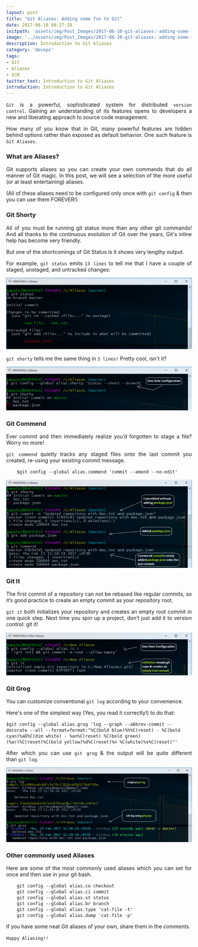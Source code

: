 ```yaml
---
layout: post
title: "Git Aliases: Adding some fun to Git"
date: 2017-06-10 08:27:18
initpath: 'assets/img/Post_Images/2017-06-10-git-aliases:-adding-some-fun-to-git/1.png'
image: '../assets/img/Post_Images/2017-06-10-git-aliases:-adding-some-fun-to-git/1.png'
description: Introduction to Git Aliases
category: 'devops'
tags:
- Git
- Aliases
- SCM
twitter_text: Introduction to Git Aliases
introduction: Introduction to Git Aliases
---
```


<p align="justify"><code>Git</code> is a powerful, sophisticated system for distributed <code>version control</code>. Gaining an understanding of its features opens to developers a new and liberating approach to source code management. </p>

<p align="justify">How many of you know that in Git, many powerful features are hidden behind options rather than exposed as default behavior. One such feature is <code>Git Aliases</code>. </p>


### What are Aliases?

<p align="justify">Git supports aliases so you can create your own commands that do all manner of Git magic.
In this post, we will see a selection of the more useful (or at least entertaining) aliases. </p>

<p align="justify">(All of these aliases need to be configured only once with <code>git config</code> & then you can use them FOREVER!) </p>


### Git Shorty

<p align="justify">All of you must be running git status more than any other git commands! And all thanks to the continuous evolution of Git over the years, Git's inline help has become very friendly. </p>

<p align="justify">But one of the shortcomings of Git Status is it shows very lengthy output. </p>

<p align="justify">For example, <code>git status</code> emits <code>13 lines</code> to tell me that I have a couple of staged, unstaged, and untracked changes: </p>

![placeholder](<../assets/img/Post_Images/2017-06-10-git-aliases:-adding-some-fun-to-git/2.png> "Git Aliases")


<p align="justify"><code>git shorty</code> tells me the same thing in <code>3 lines!</code> Pretty cool, isn't it? </p>

![placeholder](<../assets/img/Post_Images/2017-06-10-git-aliases:-adding-some-fun-to-git/3.png> "Git Aliases")


### Git Commend

<p align="justify">Ever commit and then immediately realize you’d forgotten to stage a file? Worry no more! </p>

<p align="justify"><code>git commend</code> quietly tracks any staged files onto the last commit you created, re-using your existing commit message. </p>

```shell
    $git config --global alias.commend 'commit --amend --no-edit'
```

![placeholder](<../assets/img/Post_Images/2017-06-10-git-aliases:-adding-some-fun-to-git/4.png> "Git Aliases")


### Git It

<p align="justify">The first commit of a repository can not be rebased like regular commits, so it’s good practice to create an empty commit as your repository root. </p>

<p align="justify"><code>git it</code> both initializes your repository and creates an empty root commit in one quick step. Next time you spin up a project, don’t just add it to version control: git it! </p>

![placeholder](<../assets/img/Post_Images/2017-06-10-git-aliases:-adding-some-fun-to-git/5.png> "Git Aliases")


### Git Grog

<p align="justify">You can customize conventional <code>git log</code> according to your convenience. </p>

<p align="justify">Here's one of the simplest way (Yes, you read it correctly!) to do that: </p>

    $git config --global alias.grog 'log --graph --abbrev-commit --decorate --all --format=format:"%C(bold blue)%h%C(reset) - %C(bold cyan)%aD%C(dim white) - %an%C(reset) %C(bold green)(%ar)%C(reset)%C(bold yellow)%d%C(reset)%n %C(white)%s%C(reset)"'


<p align="justify">After which you can use <code>git grog</code> & the output will be quite different than <code>git log</code>. </p>

![placeholder](<../assets/img/Post_Images/2017-06-10-git-aliases:-adding-some-fun-to-git/6.png> "Git Aliases")


### Other commonly used Aliases

<p align="justify">Here are some of the most commonly used aliases which you can set for once and then use in your git bash. </p>

```shell
    git config --global alias.co checkout
    git config --global alias.ci commit
    git config --global alias.st status
    git config --global alias.br branch
    git config --global alias.type 'cat-file -t'
    git config --global alias.dump 'cat-file -p'
```

<p align="justify">If you have some neat Git aliases of your own, share them in the comments. </p>

<p align="justify"><code>Happy Aliasing!!</code> </p>